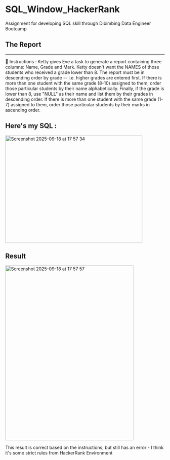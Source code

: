# SQL_Window_HackerRank
Assignment for developing SQL skill through Dibimbing Data Engineer Bootcamp

## The Report
---
📝 Instructions : Ketty gives Eve a task to generate a report containing three columns: Name, Grade and Mark. Ketty doesn't want the NAMES of those students who received a grade lower than 8. The report must be in descending order by grade -- i.e. higher grades are entered first. If there is more than one student with the same grade (8-10) assigned to them, order those particular students by their name alphabetically. Finally, if the grade is lower than 8, use "NULL" as their name and list them by their grades in descending order. If there is more than one student with the same grade (1-7) assigned to them, order those particular students by their marks in ascending order.
## Here's my SQL : 
<img width="433" height="340" alt="Screenshot 2025-09-18 at 17 57 34" src="https://github.com/user-attachments/assets/b6dee754-ab2f-4938-8518-ccb80f64f5ae" />

## Result
<img width="405" height="553" alt="Screenshot 2025-09-18 at 17 57 57" src="https://github.com/user-attachments/assets/720f6f7f-86cd-463a-ab1a-8b7fc324529a" />


This result is correct based on the instructions, but still has an error - I think it's some strict rules from HackerRank Environment

